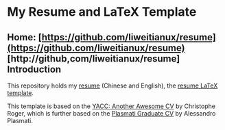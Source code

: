 My Resume and LaTeX Template
============================

Home: [https://github.com/liweitianux/resume](https://github.com/liweitianux/resume)
[http://github,com/liweitianux/resume]
Introduction
------------
This repository holds my [resume](resume-zh+en.pdf) (Chinese and English),
the [resume LaTeX template](resume.cls).

This template is based on the
[YACC: Another Awesome CV](https://github.com/darwiin/yaac-another-awesome-cv)
by Christophe Roger, which is further based on the
[Plasmati Graduate CV](https://www.latextemplates.com/template/plasmati-graduate-cv)
by Alessandro Plasmati.